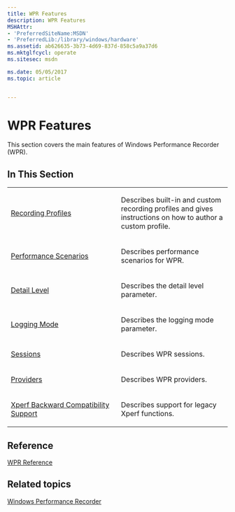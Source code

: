 ```yaml
---
title: WPR Features
description: WPR Features
MSHAttr:
- 'PreferredSiteName:MSDN'
- 'PreferredLib:/library/windows/hardware'
ms.assetid: ab626635-3b73-4d69-837d-858c5a9a37d6
ms.mktglfcycl: operate
ms.sitesec: msdn

ms.date: 05/05/2017
ms.topic: article


---
```


# WPR Features


This section covers the main features of Windows Performance Recorder (WPR).

## In This Section


<table>
<colgroup>
<col width="50%" />
<col width="50%" />
</colgroup>
<tbody>
<tr class="odd">
<td><p><a href="recording-profiles.md" data-raw-source="[Recording Profiles](recording-profiles.md)">Recording Profiles</a></p></td>
<td><p>Describes built-in and custom recording profiles and gives instructions on how to author a custom profile.</p></td>
</tr>
<tr class="even">
<td><p><a href="performance-scenarios.md" data-raw-source="[Performance Scenarios](performance-scenarios.md)">Performance Scenarios</a></p></td>
<td><p>Describes performance scenarios for WPR.</p></td>
</tr>
<tr class="odd">
<td><p><a href="detail-level.md" data-raw-source="[Detail Level](detail-level.md)">Detail Level</a></p></td>
<td><p>Describes the detail level parameter.</p></td>
</tr>
<tr class="even">
<td><p><a href="logging-mode.md" data-raw-source="[Logging Mode](logging-mode.md)">Logging Mode</a></p></td>
<td><p>Describes the logging mode parameter.</p></td>
</tr>
<tr class="odd">
<td><p><a href="sessions.md" data-raw-source="[Sessions](sessions.md)">Sessions</a></p></td>
<td><p>Describes WPR sessions.</p></td>
</tr>
<tr class="even">
<td><p><a href="providers.md" data-raw-source="[Providers](providers.md)">Providers</a></p></td>
<td><p>Describes WPR providers.</p></td>
</tr>
<tr class="odd">
<td><p><a href="xperf-backward-compatibility-support.md" data-raw-source="[Xperf Backward Compatibility Support](xperf-backward-compatibility-support.md)">Xperf Backward Compatibility Support</a></p></td>
<td><p>Describes support for legacy Xperf functions.</p></td>
</tr>
</tbody>
</table>

 

## Reference


[WPR Reference](wpr-reference.md)

## Related topics


[Windows Performance Recorder](windows-performance-recorder.md)

 

 







